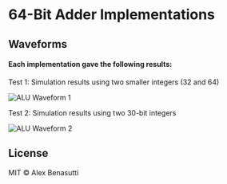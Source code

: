 # 64-Bit Adder Implementations

## Waveforms

#### Each implementation gave the following results:

Test 1: Simulation results using two smaller integers (32 and 64)

![ALU Waveform 1](verilog-assignments/64-Bit%20Adder%20Implementations/Waveforms/small_int.png)

Test 2: Simulation results using two 30-bit integers

![ALU Waveform 2](verilog-assignments/64-Bit%20Adder%20Implementations/Waveforms/big_int.png)

## License

MIT © Alex Benasutti
